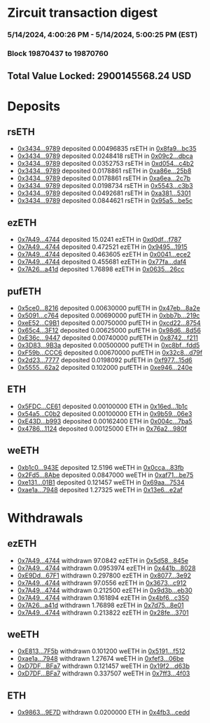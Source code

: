 # Zircuit transaction digest
### 5/14/2024, 4:00:26 PM - 5/14/2024, 5:00:25 PM (EST)
### Block 19870437 to 19870760

## Total Value Locked: 2900145568.24 USD

# Deposits
## rsETH
- [0x3434...9789](https://etherscan.io/address/0x34349c5569e7B846c3558961552D2202760A9789) deposited 0.00496835 rsETH in [0x8fa9...bc35](https://etherscan.io/tx/0x34349c5569e7B846c3558961552D2202760A9789)
- [0x3434...9789](https://etherscan.io/address/0x34349c5569e7B846c3558961552D2202760A9789) deposited 0.0248418 rsETH in [0x09c2...dbca](https://etherscan.io/tx/0x34349c5569e7B846c3558961552D2202760A9789)
- [0x3434...9789](https://etherscan.io/address/0x34349c5569e7B846c3558961552D2202760A9789) deposited 0.0352753 rsETH in [0xd054...c4b2](https://etherscan.io/tx/0x34349c5569e7B846c3558961552D2202760A9789)
- [0x3434...9789](https://etherscan.io/address/0x34349c5569e7B846c3558961552D2202760A9789) deposited 0.0178861 rsETH in [0xa86e...25b8](https://etherscan.io/tx/0x34349c5569e7B846c3558961552D2202760A9789)
- [0x3434...9789](https://etherscan.io/address/0x34349c5569e7B846c3558961552D2202760A9789) deposited 0.0178861 rsETH in [0xa6ea...2c7b](https://etherscan.io/tx/0x34349c5569e7B846c3558961552D2202760A9789)
- [0x3434...9789](https://etherscan.io/address/0x34349c5569e7B846c3558961552D2202760A9789) deposited 0.0198734 rsETH in [0x5543...c3b3](https://etherscan.io/tx/0x34349c5569e7B846c3558961552D2202760A9789)
- [0x3434...9789](https://etherscan.io/address/0x34349c5569e7B846c3558961552D2202760A9789) deposited 0.0492681 rsETH in [0xa381...5301](https://etherscan.io/tx/0x34349c5569e7B846c3558961552D2202760A9789)
- [0x3434...9789](https://etherscan.io/address/0x34349c5569e7B846c3558961552D2202760A9789) deposited 0.0844621 rsETH in [0x95a5...be5c](https://etherscan.io/tx/0x34349c5569e7B846c3558961552D2202760A9789)
## ezETH
- [0x7A49...4744](https://etherscan.io/address/0x7A493Be5c2ce014cD049Bf178a1ac0Db1B434744) deposited 15.0241 ezETH in [0xd0df...f787](https://etherscan.io/tx/0x7A493Be5c2ce014cD049Bf178a1ac0Db1B434744)
- [0x7A49...4744](https://etherscan.io/address/0x7A493Be5c2ce014cD049Bf178a1ac0Db1B434744) deposited 0.472521 ezETH in [0x9495...1915](https://etherscan.io/tx/0x7A493Be5c2ce014cD049Bf178a1ac0Db1B434744)
- [0x7A49...4744](https://etherscan.io/address/0x7A493Be5c2ce014cD049Bf178a1ac0Db1B434744) deposited 0.463605 ezETH in [0x0041...ece2](https://etherscan.io/tx/0x7A493Be5c2ce014cD049Bf178a1ac0Db1B434744)
- [0x7A49...4744](https://etherscan.io/address/0x7A493Be5c2ce014cD049Bf178a1ac0Db1B434744) deposited 0.455681 ezETH in [0x77fa...daf4](https://etherscan.io/tx/0x7A493Be5c2ce014cD049Bf178a1ac0Db1B434744)
- [0x7A26...a41d](https://etherscan.io/address/0x7A263bD35102Cb8007aEAC5CF0C059edd561a41d) deposited 1.76898 ezETH in [0x0635...26cc](https://etherscan.io/tx/0x7A263bD35102Cb8007aEAC5CF0C059edd561a41d)
## pufETH
- [0x5ce0...8216](https://etherscan.io/address/0x5ce07B9b94AEe59a9Fb074640f30A6bA700C8216) deposited 0.00630000 pufETH in [0x47eb...8a2e](https://etherscan.io/tx/0x5ce07B9b94AEe59a9Fb074640f30A6bA700C8216)
- [0x5091...c764](https://etherscan.io/address/0x509189c1C9F906B14772A55FA8C50751a44Fc764) deposited 0.00690000 pufETH in [0xbb7b...219c](https://etherscan.io/tx/0x509189c1C9F906B14772A55FA8C50751a44Fc764)
- [0xeE52...C9B1](https://etherscan.io/address/0xeE520B72e4772E9bcb29a7B5940ACeC3d82AC9B1) deposited 0.00750000 pufETH in [0xcd22...8754](https://etherscan.io/tx/0xeE520B72e4772E9bcb29a7B5940ACeC3d82AC9B1)
- [0x65c4...3F12](https://etherscan.io/address/0x65c4c95C43078ba3EddAe84676A84cB0F9EB3F12) deposited 0.00625000 pufETH in [0x98d6...8d56](https://etherscan.io/tx/0x65c4c95C43078ba3EddAe84676A84cB0F9EB3F12)
- [0xE36c...9447](https://etherscan.io/address/0xE36c0BCD3e4A4B346A34eE82f55D486f371d9447) deposited 0.00740000 pufETH in [0x8742...f211](https://etherscan.io/tx/0xE36c0BCD3e4A4B346A34eE82f55D486f371d9447)
- [0x3D83...9B3a](https://etherscan.io/address/0x3D83726B07325B7e5bf82f07e2b5B37a5EDb9B3a) deposited 0.00500000 pufETH in [0xc8bf...fdd5](https://etherscan.io/tx/0x3D83726B07325B7e5bf82f07e2b5B37a5EDb9B3a)
- [0xF59b...CCC6](https://etherscan.io/address/0xF59be787fe38cB3D89027215a41f3d6887e8CCC6) deposited 0.00670000 pufETH in [0x32c8...d79f](https://etherscan.io/tx/0xF59be787fe38cB3D89027215a41f3d6887e8CCC6)
- [0x2d23...7777](https://etherscan.io/address/0x2d23da08007F5131ae28E000e5709455523d7777) deposited 0.0198092 pufETH in [0xf977...15d6](https://etherscan.io/tx/0x2d23da08007F5131ae28E000e5709455523d7777)
- [0x5555...62a2](https://etherscan.io/address/0x5555da9c93510532F05300C74dCd959275C262a2) deposited 0.102000 pufETH in [0xe946...240e](https://etherscan.io/tx/0x5555da9c93510532F05300C74dCd959275C262a2)
## ETH
- [0x5FDC...CE61](https://etherscan.io/address/0x5FDC2B43472071C7003e9249Cd658608a137CE61) deposited 0.00100000 ETH in [0x16ed...1b1c](https://etherscan.io/tx/0x5FDC2B43472071C7003e9249Cd658608a137CE61)
- [0x54a5...C0b2](https://etherscan.io/address/0x54a5A33614dCF58aa9EDf8A9B0bb49EBd274C0b2) deposited 0.00100000 ETH in [0x9b59...06e3](https://etherscan.io/tx/0x54a5A33614dCF58aa9EDf8A9B0bb49EBd274C0b2)
- [0xE43D...b993](https://etherscan.io/address/0xE43Df9c4fFdD0D45eC41054a0Ea6a4d4c5bcb993) deposited 0.00162400 ETH in [0x004c...7ba5](https://etherscan.io/tx/0xE43Df9c4fFdD0D45eC41054a0Ea6a4d4c5bcb993)
- [0x4786...1124](https://etherscan.io/address/0x4786ADb61AB26BEcE6c3a7843D2B56210Cd61124) deposited 0.00125000 ETH in [0x76a2...980f](https://etherscan.io/tx/0x4786ADb61AB26BEcE6c3a7843D2B56210Cd61124)
## weETH
- [0xb1c0...943E](https://etherscan.io/address/0xb1c0D822e2CD6d564D71B50aA02fdeE9D198943E) deposited 12.5196 weETH in [0x0cca...83fb](https://etherscan.io/tx/0xb1c0D822e2CD6d564D71B50aA02fdeE9D198943E)
- [0x2Fd5...8Abe](https://etherscan.io/address/0x2Fd5689b19721de14022aF7727c186575F9C8Abe) deposited 0.0847000 weETH in [0xaf71...be75](https://etherscan.io/tx/0x2Fd5689b19721de14022aF7727c186575F9C8Abe)
- [0xe131...01B1](https://etherscan.io/address/0xe13182C2d7f4b65cBAcD7B1Af879381A3f3801B1) deposited 0.121457 weETH in [0x69aa...7534](https://etherscan.io/tx/0xe13182C2d7f4b65cBAcD7B1Af879381A3f3801B1)
- [0xae1a...7948](https://etherscan.io/address/0xae1a99a390E18D8B1e741A2A2BAc1Eb7C9737948) deposited 1.27325 weETH in [0x13e6...e2af](https://etherscan.io/tx/0xae1a99a390E18D8B1e741A2A2BAc1Eb7C9737948)
# Withdrawals
## ezETH
- [0x7A49...4744](https://etherscan.io/address/0x7A493Be5c2ce014cD049Bf178a1ac0Db1B434744) withdrawn 97.0842 ezETH in [0x5d58...845e](https://etherscan.io/tx/0x7A493Be5c2ce014cD049Bf178a1ac0Db1B434744)
- [0x7A49...4744](https://etherscan.io/address/0x7A493Be5c2ce014cD049Bf178a1ac0Db1B434744) withdrawn 0.0953974 ezETH in [0x441b...8028](https://etherscan.io/tx/0x7A493Be5c2ce014cD049Bf178a1ac0Db1B434744)
- [0xE9Dd...67F1](https://etherscan.io/address/0xE9Dd1De047f8255f8a51E759ca3C921F99e567F1) withdrawn 0.297800 ezETH in [0x8077...3e92](https://etherscan.io/tx/0xE9Dd1De047f8255f8a51E759ca3C921F99e567F1)
- [0x7A49...4744](https://etherscan.io/address/0x7A493Be5c2ce014cD049Bf178a1ac0Db1B434744) withdrawn 97.0556 ezETH in [0x3673...c912](https://etherscan.io/tx/0x7A493Be5c2ce014cD049Bf178a1ac0Db1B434744)
- [0x7A49...4744](https://etherscan.io/address/0x7A493Be5c2ce014cD049Bf178a1ac0Db1B434744) withdrawn 0.212500 ezETH in [0x9d3b...eb30](https://etherscan.io/tx/0x7A493Be5c2ce014cD049Bf178a1ac0Db1B434744)
- [0x7A49...4744](https://etherscan.io/address/0x7A493Be5c2ce014cD049Bf178a1ac0Db1B434744) withdrawn 0.161894 ezETH in [0x4bf6...c350](https://etherscan.io/tx/0x7A493Be5c2ce014cD049Bf178a1ac0Db1B434744)
- [0x7A26...a41d](https://etherscan.io/address/0x7A263bD35102Cb8007aEAC5CF0C059edd561a41d) withdrawn 1.76898 ezETH in [0x7d75...8e01](https://etherscan.io/tx/0x7A263bD35102Cb8007aEAC5CF0C059edd561a41d)
- [0x7A49...4744](https://etherscan.io/address/0x7A493Be5c2ce014cD049Bf178a1ac0Db1B434744) withdrawn 0.213822 ezETH in [0x28fe...3701](https://etherscan.io/tx/0x7A493Be5c2ce014cD049Bf178a1ac0Db1B434744)
## weETH
- [0xE813...7F5b](https://etherscan.io/address/0xE8132ef1FE066E7b59dD6Ee43DB6e13965A27F5b) withdrawn 0.101200 weETH in [0x5191...f512](https://etherscan.io/tx/0xE8132ef1FE066E7b59dD6Ee43DB6e13965A27F5b)
- [0xae1a...7948](https://etherscan.io/address/0xae1a99a390E18D8B1e741A2A2BAc1Eb7C9737948) withdrawn 1.27674 weETH in [0xfef3...06be](https://etherscan.io/tx/0xae1a99a390E18D8B1e741A2A2BAc1Eb7C9737948)
- [0xD7DF...BFa7](https://etherscan.io/address/0xD7DF7E085214743530afF339aFC420c7c720BFa7) withdrawn 0.121457 weETH in [0x19f2...d63b](https://etherscan.io/tx/0xD7DF7E085214743530afF339aFC420c7c720BFa7)
- [0xD7DF...BFa7](https://etherscan.io/address/0xD7DF7E085214743530afF339aFC420c7c720BFa7) withdrawn 0.337507 weETH in [0x7ff3...4f03](https://etherscan.io/tx/0xD7DF7E085214743530afF339aFC420c7c720BFa7)
## ETH
- [0x9863...9E7D](https://etherscan.io/address/0x9863a0D235eD8e8EB5c42320Dc6c8EFfD58B9E7D) withdrawn 0.0200000 ETH in [0x4fb3...cedd](https://etherscan.io/tx/0x9863a0D235eD8e8EB5c42320Dc6c8EFfD58B9E7D)
